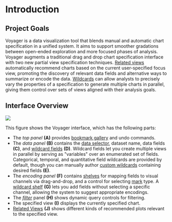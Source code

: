 # Introduction

## Project Goals

Voyager is a data visualization tool that blends manual and automatic chart specification in a unified system. It aims to support smoother gradations between open-ended exploration and more focused phases of analysis. Voyager augments a traditional drag and drop chart specification interface with two new partial view specification techniques. [Related views](visualizing-data/related-views.md) automatically recommend charts based on the current user-specified focus view, promoting the discovery of relevant data fields and alternative ways to summarize or encode the data. [Wildcards](visualizing-data/wildcard-fields/) can allow analysts to precisely vary the properties of a specification to generate multiple charts in parallel, giving them control over sets of views aligned with their analysis goals.

## Interface Overview

![](.gitbook/assets/largeui.png)

This figure shows the Voyager interface, which has the following parts:

* The _top panel_ **\(A\)** provides [bookmark gallery](bookmark-gallery.md) and undo commands.
* The _data panel_ **\(B\)** contains the [data selector](load-data.md), dataset name, data fields **\(C\)**, and [wildcard fields](visualizing-data/wildcard-fields/) **\(D\)**. Wildcard fields let you create multiple views in parallel by serving as "variables" over an enumerated set of fields. Categorical, temporal, and quantitative field wildcards are provided by default, though you can manually author [custom wildcards](visualizing-data/wildcard-fields/custom-wildcard-fields.md) containing desired fields **\(E\)**.
* The _encoding panel_ **\(F\)** contains [shelves](https://data-voyager.gitbook.io/voyager/visualizing-data/specify-visual-encoding#encoding-shelves) for mapping fields to visual channels via drag-and-drop, and a control for selecting [mark](https://data-voyager.gitbook.io/voyager/visualizing-data/specify-visual-encoding#mark-selection) type. A [wildcard shelf](visualizing-data/wildcard-fields/wildcard-shelves.md) **\(G\)** lets you add fields without selecting a specific channel, allowing the system to suggest appropriate encodings.
* The [_filter_](visualizing-data/filter.md) panel **\(H\)** shows dynamic query controls for filtering.
* The specified view **\(I\)** displays the currently specified chart.
* [Related Views](visualizing-data/related-views.md) **\(J\)** shows different kinds of recommended plots relevant to the specified view.

